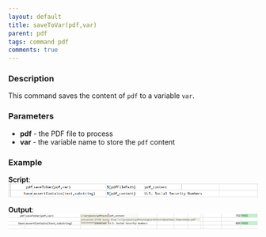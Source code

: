 ```yaml
---
layout: default
title: saveToVar(pdf,var)
parent: pdf
tags: command pdf
comments: true
---
```



### Description
This command saves the content of `pdf` to a variable `var`.


### Parameters
- **pdf** - the PDF file to process
- **var** - the variable name to store the `pdf` content


### Example
**Script**:<br/>
![script](image/saveToVar_01.png)

**Output**:<br/>
![output](image/saveToVar_02.png)
